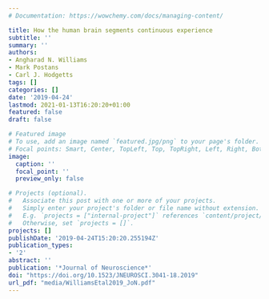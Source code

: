 ```yaml
---
# Documentation: https://wowchemy.com/docs/managing-content/

title: How the human brain segments continuous experience
subtitle: ''
summary: ''
authors:
- Angharad N. Williams
- Mark Postans
- Carl J. Hodgetts
tags: []
categories: []
date: '2019-04-24'
lastmod: 2021-01-13T16:20:20+01:00
featured: false
draft: false

# Featured image
# To use, add an image named `featured.jpg/png` to your page's folder.
# Focal points: Smart, Center, TopLeft, Top, TopRight, Left, Right, BottomLeft, Bottom, BottomRight.
image:
  caption: ''
  focal_point: ''
  preview_only: false

# Projects (optional).
#   Associate this post with one or more of your projects.
#   Simply enter your project's folder or file name without extension.
#   E.g. `projects = ["internal-project"]` references `content/project/deep-learning/index.md`.
#   Otherwise, set `projects = []`.
projects: []
publishDate: '2019-04-24T15:20:20.255194Z'
publication_types:
- '2'
abstract: ''
publication: '*Journal of Neuroscience*'
doi: "https://doi.org/10.1523/JNEUROSCI.3041-18.2019"
url_pdf: "media/WilliamsEtal2019_JoN.pdf"
---
```


